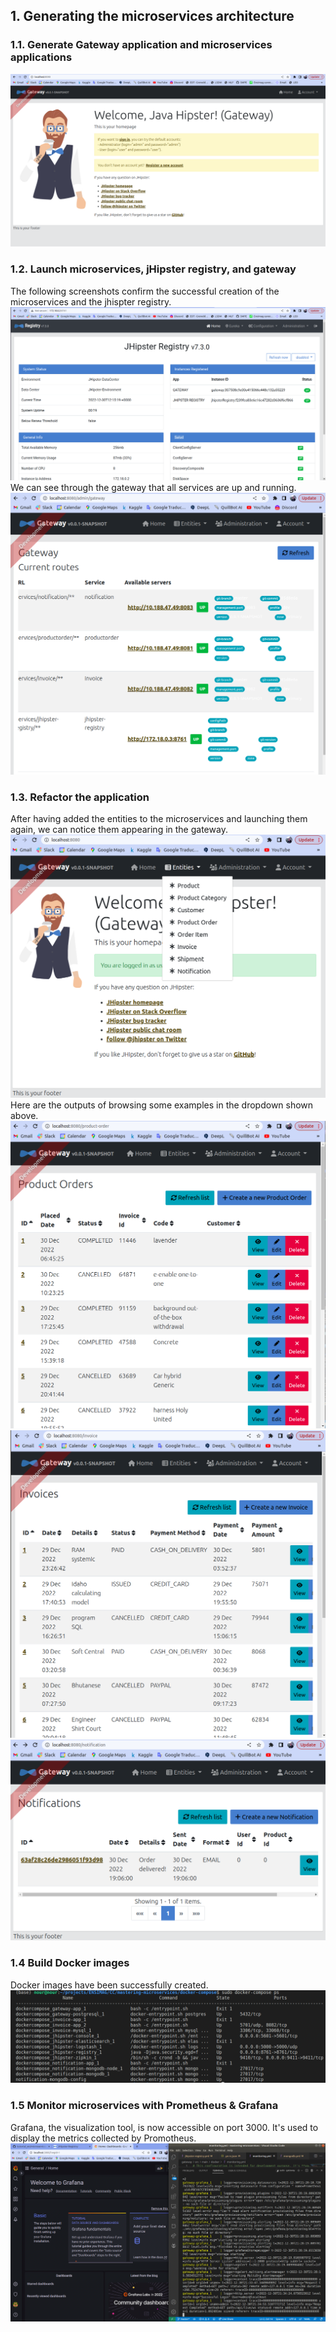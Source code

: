 ## 1. Generating the microservices architecture
### 1.1.  Generate Gateway application and microservices applications
![gateway](./imgs/1.0.Gateway.png)
### 1.2.  Launch microservices, jHipster registry, and gateway
The following screenshots confirm the successful creation of the microservices and the jhispter registry.
![jHipster-registry](./imgs/1.1.Jhispter-registry.png)
We can see through the gateway that all services are up and running.
![microservices](./imgs/1.3.Before-refactoring.png)
### 1.3.  Refactor the application
After having added the entities to the microservices and launching them again, we can notice them appearing in the gateway. 
![browsing](./imgs/1.4.After-refactoring.png)
Here are the outputs of browsing some examples in the dropdown shown above.
![productorder](./imgs/1.4.1.Product-order.png)
![invoice](./imgs/1.4.2.Invoice.png)
![notification](./imgs/1.4.3.Notifications.png)
### 1.4  Build Docker images
Docker images have been successfully created.
![docker-compose](./imgs/1.4.4.Docker-compose-scale.png)
### 1.5  Monitor microservices with Prometheus & Grafana
Grafana, the visualization tool, is now accessible on port 3000. It's used to display the metrics collected by Promotheus.
![grafana](./imgs/1.5.Grafana.png)

